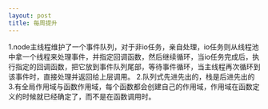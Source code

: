 ```yaml
---
layout: post
title: 每周提升
---
```


1.node主线程维护了一个事件队列，对于非io任务，亲自处理，io任务则从线程池中拿一个线程来处理事件，并指定回调函数，然后继续循环，当io任务完成后，执行指定的回调函数，把它放到事件队列尾部，等待事件循环，当主线程再次循环到该事件时，直接处理并返回给上层调用。
2.队列式先进先出的，栈是后进先出的
3.有全局作用域与函数作用域，每个函数都会创建自己的作用域，作用域在函数定义的时候就已经确定了，而不是在函数调用时。
